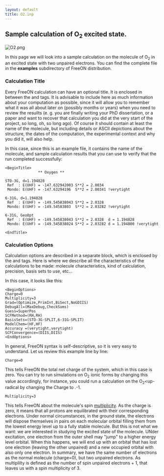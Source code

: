 ```yaml
---
layout: default
title: O2.inp
---
```


Sample calculation of O<sub>2</sub> excited state.
--------------------------------------------------

![](O2.png "O2.png")

In this page we will look into a sample calculation on the molecule of O<sub>2</sub> in an excited state with two unpaired electrons. You can find the complete file in the **examples** subdirectory of FreeON distribution.

### Calculation Title

Every FreeON calculation can have an optional title. It is enclosed in between the *<BeginTitle>* and *<EndTitle>* tags. It is advisable to include here as much information about your computation as possible, since it will allow you to remember what it was all about later on (possibly months or years) when you need to review the resuilts (e. g. you are finally writing your PhD dissertation, or a paper and want to recover that calculation you did at the very start of the project, so long, oh, so long ago). Of course it should contain at least the name of the molecule, but including details or ASCII depictions about the structure, the dates of the computation, the experimental context and why you did it, will also help.

In this case, since this is an example file, it contains the name of the molecule, and sample calculation results that you can use to verify that the run completed successfully:

    <BeginTitle>
                   ** Oxygen **

    STO-3G, d=1.194828
     Ref  : E(UHF) = -147.632942003 S**2 = 2.0034
     Mondo: E(UHF) = -147.63294196  S**2 = 2.00341 !verytight

    6-31G, d=1.194828
     Ref  : E(UHF) = -149.545838043 S**2 = 2.0328
     Mondo: E(UHF) = -149.54583803  S**2 = 2.03282 !verytight

    6-31G, GeoOpt
     Ref  : E(UHF) = -149.545838043 S**2 = 2.0328  d = 1.194828
     Mondo: E(UHF) = -149.545838024 S**2 = 2.03282 d = 1.194800 !verytight

    <EndTitle>

### Calculation Options

Calculation options are described in a separate block, which is enclosed by the *<BeginOptions>* and *<EndOptions>* tags. Here is where we describe all the characteristics of the calculations to be made: molecule characteristics, kind of calculation, precision, basis sets to use, etc...

In this case, it looks like this:

    <BeginOptions>
    Charge=0
    Multiplicity=3
    Grad=(Optimize,PrimInt,BiSect,NoGDIIS)
    DebugAll=(MaxDebug,CheckSums)
    Guess=SuperPos
    SCFMethod=(RH,RH)
    BasisSets=(STO-3G-SPLIT,6-31G-SPLIT)
    ModelChem=(HF,HF)
    Accuracy =(verytight,verytight)
    SCFConvergence=(DIIS,DIIS)
    <EndOptions>

In general, FreeON syntax is self-descriptive, so it is very easy to understand. Let us review this example line by line:

    Charge=0

This tells FreeON the total net charge of the system, which in this case is zero. You can try to run simulations on O<sub>2</sub> ionic forms by changing this value accordingly, for instance, you could run a calculation on the O<sub>2</sub><up-</sub> radical by changing the Charge to .-1.

    Multiplicity=3

This tells FreeON about the molecule's spin [multiplicity](http://en.wikipedia.org/wiki/Multiplicity_(chemistry)). As the charge is zero, it means that all protons are equilibrated with their corresponding electrons. Under normal circumstances, in the ground state, the electrons will dispose themselves in pairs on each molecular orbital filling them from the lowest energy level up to a fully stable molecule. But this is not what we want: we are interested in studying the excited state of the molecule. UNder excitation, one electron from the outer shell may "jump" to a higher energy level orbital. When this happens, we will end up with an orbital that has lost one electron (leaving the other unpaired) and a new occupied orbital with also only one electron. In summary, we have the same number of electrons as the normal molecule (charge=0), but two unpaired electrons. As multiplilty is defined as the number of spin unpaired electrons + 1, that leaves us with a spin multiplicity of 3.

